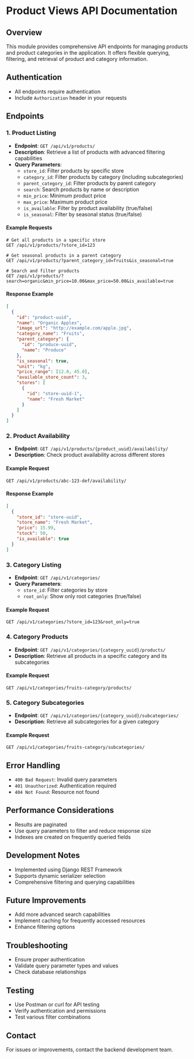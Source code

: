 # Product Views API Documentation

## Overview
This module provides comprehensive API endpoints for managing products and product categories in the application. It offers flexible querying, filtering, and retrieval of product and category information.

## Authentication
- All endpoints require authentication
- Include `Authorization` header in your requests

## Endpoints

### 1. Product Listing
- **Endpoint**: `GET /api/v1/products/`
- **Description**: Retrieve a list of products with advanced filtering capabilities
- **Query Parameters**:
  - `store_id`: Filter products by specific store
  - `category_id`: Filter products by category (including subcategories)
  - `parent_category_id`: Filter products by parent category
  - `search`: Search products by name or description
  - `min_price`: Minimum product price
  - `max_price`: Maximum product price
  - `is_available`: Filter by product availability (true/false)
  - `is_seasonal`: Filter by seasonal status (true/false)

#### Example Requests
```
# Get all products in a specific store
GET /api/v1/products/?store_id=123

# Get seasonal products in a parent category
GET /api/v1/products/?parent_category_id=fruits&is_seasonal=true

# Search and filter products
GET /api/v1/products/?search=organic&min_price=10.00&max_price=50.00&is_available=true
```

#### Response Example
```json
[
  {
    "id": "product-uuid",
    "name": "Organic Apples",
    "image_url": "http://example.com/apple.jpg",
    "category_name": "Fruits",
    "parent_category": {
      "id": "produce-uuid",
      "name": "Produce"
    },
    "is_seasonal": true,
    "unit": "kg",
    "price_range": [12.0, 45.0],
    "available_store_count": 3,
    "stores": [
      {
        "id": "store-uuid-1",
        "name": "Fresh Market"
      }
    ]
  }
]
```

### 2. Product Availability
- **Endpoint**: `GET /api/v1/products/{product_uuid}/availability/`
- **Description**: Check product availability across different stores

#### Example Request
```
GET /api/v1/products/abc-123-def/availability/
```

#### Response Example
```json
[
  {
    "store_id": "store-uuid",
    "store_name": "Fresh Market",
    "price": 15.99,
    "stock": 50,
    "is_available": true
  }
]
```

### 3. Category Listing
- **Endpoint**: `GET /api/v1/categories/`
- **Query Parameters**:
  - `store_id`: Filter categories by store
  - `root_only`: Show only root categories (true/false)

#### Example Request
```
GET /api/v1/categories/?store_id=123&root_only=true
```

### 4. Category Products
- **Endpoint**: `GET /api/v1/categories/{category_uuid}/products/`
- **Description**: Retrieve all products in a specific category and its subcategories

#### Example Request
```
GET /api/v1/categories/fruits-category/products/
```

### 5. Category Subcategories
- **Endpoint**: `GET /api/v1/categories/{category_uuid}/subcategories/`
- **Description**: Retrieve all subcategories for a given category

#### Example Request
```
GET /api/v1/categories/fruits-category/subcategories/
```

## Error Handling
- `400 Bad Request`: Invalid query parameters
- `401 Unauthorized`: Authentication required
- `404 Not Found`: Resource not found

## Performance Considerations
- Results are paginated
- Use query parameters to filter and reduce response size
- Indexes are created on frequently queried fields

## Development Notes
- Implemented using Django REST Framework
- Supports dynamic serializer selection
- Comprehensive filtering and querying capabilities

## Future Improvements
- Add more advanced search capabilities
- Implement caching for frequently accessed resources
- Enhance filtering options

## Troubleshooting
- Ensure proper authentication
- Validate query parameter types and values
- Check database relationships

## Testing
- Use Postman or curl for API testing
- Verify authentication and permissions
- Test various filter combinations

## Contact
For issues or improvements, contact the backend development team.

